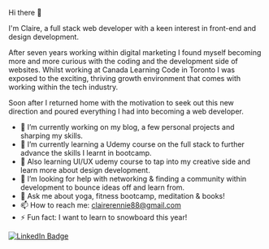 Hi there 👋

I'm Claire, a full stack web developer with a keen interest in front-end and design development.

After seven years working within digital marketing I found myself becoming more and more curious with the coding and the development side of websites. 
Whilst working at Canada Learning Code in Toronto I was exposed to the exciting, thriving growth environment that comes with working within the tech industry.

Soon after I returned home with the motivation to seek out this new direction and poured everything I had into becoming a web developer. 

- 🔭 I’m currently working on my blog, a few personal projects and sharping my skills.
- 🌱 I’m currently learning a Udemy course on the full stack to further advance the skills I learnt in bootcamp. 
- 🌱 Also learning UI/UX udemy course to tap into my creative side and learn more about design development. 
- 🌱 I’m looking for help with networking & finding a community within development to bounce ideas off and learn from.  
- 💬 Ask me about yoga, fitness bootcamp, meditation & books!
- 📫 How to reach me: clairerennie88@gmail.com
- ⚡ Fun fact: I want to learn to snowboard this year!


[![LinkedIn Badge](https://img.shields.io/badge/LinkedIn-Profile-informational?style=flat&logo=linkedin&logoColor=white&color=0D76A8)](https://www.linkedin.com/in/clairerennie/)
